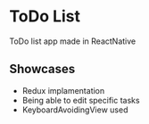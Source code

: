 # ToDo List
ToDo list app made in ReactNative

## Showcases
- Redux implamentation
- Being able to edit specific tasks
- KeyboardAvoidingView used
